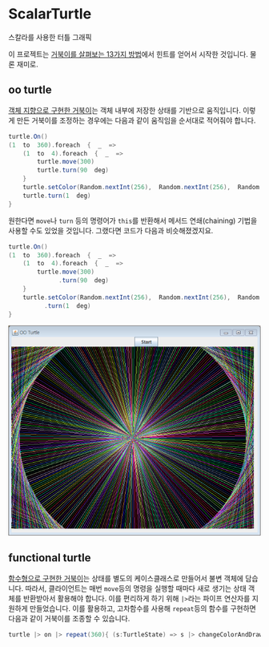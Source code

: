 #  ScalarTurtle

스칼라를  사용한  터틀  그래픽  

이  프로젝트는  [거북이를  살펴보는  13가지  방법](https://fsharpforfunandprofit.com/posts/13-ways-of-looking-at-a-turtle/)에서  힌트를  얻어서  시작한  것입니다.  물론  재미로.

##  oo  turtle

[객체 지향으로 구현한 거북이](https://github.com/enshahar/ScalarTurtle/tree/master/src/main/scala/com/enshahar/turtle/oo)는 객체 내부에 저장한 상태를 기반으로 움직입니다. 이렇게 만든 거북이를 조정하는 경우에는 다음과 같이 움직임을 순서대로 적어줘야 합니다.

```scala
turtle.On()
(1  to  360).foreach  {  _  =>
    (1  to  4).foreach  {  _  =>
        turtle.move(300)
        turtle.turn(90  deg)
    }
    turtle.setColor(Random.nextInt(256),  Random.nextInt(256),  Random.nextInt(256))
    turtle.turn(1  deg)
}
```

원한다면 `move`나 `turn` 등의 명령어가 `this`를 반환해서 메서드 연쇄(chaining) 기법을 사용할 수도 있었을 것입니다. 
그랬다면 코드가 다음과 비슷해졌겠지요.

```scala
turtle.On()
(1  to  360).foreach  {  _  =>
    (1  to  4).foreach  {  _  =>
        turtle.move(300)
              .turn(90  deg)
    }
    turtle.setColor(Random.nextInt(256),  Random.nextInt(256),  Random.nextInt(256))
          .turn(1  deg)
}
```

![실행결과](https://github.com/enshahar/ScalarTurtle/blob/master/%EC%8B%A4%ED%96%89%EA%B2%B0%EA%B3%BC%EC%BA%A1%EC%B2%98.PNG)

##  functional turtle

[함수형으로 구현한 거북이](https://github.com/enshahar/ScalarTurtle/tree/master/src/main/scala/com/enshahar/turtle/functional)는 상태를 별도의 케이스클래스로 만들어서 불변 객체에 담습니다. 따라서, 클라이언트는 매번 `move`등의 명령을 실행할 때마다 새로 생기는 상태 객체를 반환받아서 활용해야 합니다. 이를 편리하게 하기 위해 `|>`라는 파이프 연산자를 지원하게 만들었습니다. 
이를 활용하고, 고차함수를 사용해 `repeat`등의 함수를 구현하면 다음과 같이 거북이를 조종할 수 있습니다.

```scala
turtle |> on |> repeat(360){ (s:TurtleState) => s |> changeColorAndDrawRect |> turn(1 deg) } |> flush
```

